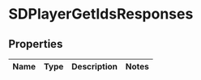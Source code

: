 # SDPlayerGetIdsResponses

## Properties
Name | Type | Description | Notes
------------ | ------------- | ------------- | -------------
